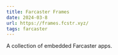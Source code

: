 ```yaml
---
title: Farcaster Frames
date: 2024-03-8
url: https://frames.fcstr.xyz/
tags: farcaster
---
```


A collection of embedded Farcaster apps.
